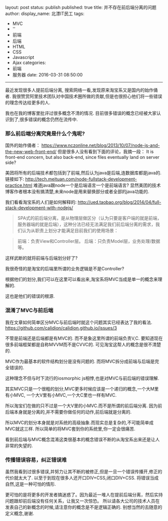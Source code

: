 layout: post
status: publish
published: true
title: 并不存在前后端分离的问题
author:
  display_name: 北漂IT民工
tags:
  - MVC
  - ''
  - 前端
  - 后端
  - HTML
  - CSS
  - Javascript
  - Ajax
categories:
  - 前端
  - 服务器
date: 2016-03-31 08:50:00
---
最近发现很多人提前后端分离, 搜索网络一看,发现原来淘宝系又是国内的始作俑者.
我很赞赏阿里技术团队对中国技术圈所做的贡献,但是也很担心他们将一些错误的理念传达给更多的人.

我也在我的博客里批评过很多概念不清的情况.
目前很多错误的概念已经被大家认识到了,很多错误的概念仍然在流传中.


### 那么前后端分离究竟是什么个鬼呢?

国外的始作俑者：
https://www.nczonline.net/blog/2013/10/07/node-js-and-the-new-web-front-end/
但是很多人没有看到下面的评论，我摘一段：
It is front-end concern, but also back-end, since files eventually land on server side?

美团将所有的后端技术都包括到了前端,然后认为java是后端,连数据库都是java的.
链接如下:
http://tech.meituan.com/node-fullstack-development-practice.html
难道java跟node一个是后端语言一个是前端语言?
显然美团的技术博客作者根本没有搞清楚,未来node是用来替换部分或者全部的java功能的.

我们看看淘宝系的人们是如何解释的:
http://ued.taobao.org/blog/2014/04/full-stack-development-with-nodejs/

> SPA式的前后端分离，是从物理层做区分（认为只要是客户端的就是前端，服务器端的就是后端），这种分法已经无法满足我们前后端分离的需求，我们认为从职责上划分才能满足目前我们的使用场景：

> 前端：负责View和Controller层。
> 后端：只负责Model层，业务处理/数据等。


这样武断的就将前端与后端划分好了?

我很奇怪的是淘宝的后端里所谓的业务逻辑是不是Controller?

根据他们的划分,我们可以在这里可以看出来,淘宝系将MVC当成是单一的概念来理解的.

这也是他们的错误的根源.


### 混淆了MVC与前后端

我在文章如何简单区分MVC与前后端时就这个问题其实已经表达了我的看法.
https://github.com/calidion/calidion.github.io/issues/3

不管是前端还是后端都是有MVC的.
而不是象这里所谓的前端负责V,C.
要知道现在很多前端框架都是自称MVVM而不是CVVC的.
可见淘宝这帮人的概念是很不清楚的.

MVC作为最基本的软件结构划分是没有问题的.
而将MVC拆分成前端与后端是完全错误的.

这种理念不但与时下流行的iosmorphic js相悖,也是对MVC与前后端的错误理解.

其实MVC只是一个很粗的划分,MVC更多时候应该是一个递归的概念,一个大M里有小MVC,
一个大V里有小MVC,一个大C里也一样有MVC.

所以淘宝们在做的只不过是一个大V里的小MVC.而不是所谓的前后端分离.
因为前后端本身就是分离的,并不需要你做任何的动作,前后端就是分离的.

所以MVC的划分本身就是对系统的高级抽象.而现实总是复杂的,不可能简单成MVC就这三样.
所以简单的将MVC套到你的系统里,你一定会很痛苦.

看到前后端与MVC概念混淆这类很基本的概念错误不断的从淘宝系出来还是让人非常的失望的.

### 传播错误容易，纠正错误难

虽然我看到过很多错误,并努力让其不断的被修正,但是一旦一个错误传播开,修正的代价就太大了.
以至于到现在很多人还开口DIV+CSS,闭口DIV+CSS.
将错误当成自然,这是一种可怕的情形.

更可怕的是将更多的开发者搞迷惑了。因为最近一堆人在提前后端分离，然后实持问题跟却前后端没有任何关系，让我又一次惊恐。
所以请各大公司的技术人员在发表自己的新概念的时候,请注意你的概念是不是逻辑正确的.
别想当然的去随意的定义概念,谢谢.
